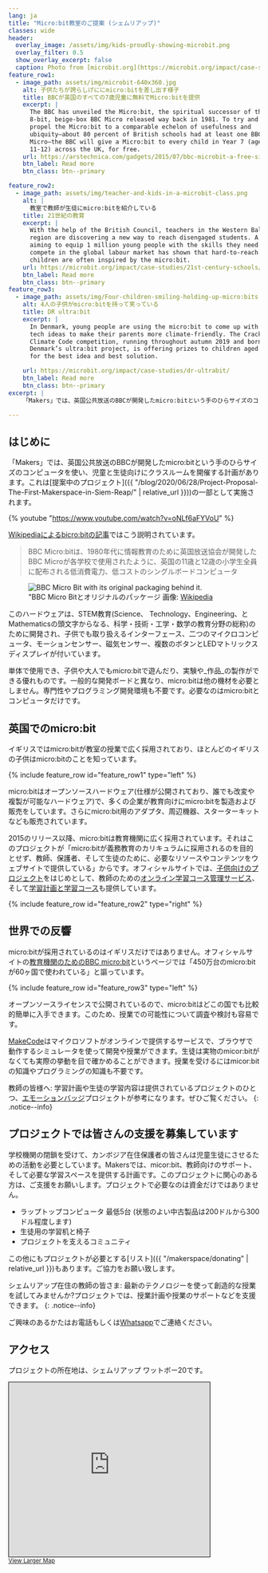 ```yaml
---
lang: ja
title: "Micro:bit教室のご提案 (シェムリアップ)"
classes: wide
header:
  overlay_image: /assets/img/kids-proudly-showing-microbit.png
  overlay_filter: 0.5
  show_overlay_excerpt: false
  caption: Photo from [microbit.org](https://microbit.org/impact/case-studies/milestones-for-the-bbc-microbit/)
feature_row1:
  - image_path: assets/img/microbit-640x360.jpg
    alt: 子供たちが誇らしげににmicro:bitを差し出す様子
    title: BBCが英国のすべての7歳児童に無料でMicro:bitを提供
    excerpt: |
      The BBC has unveiled the Micro:bit, the spiritual successor of the
      8-bit, beige-box BBC Micro released way back in 1981. To try and
      propel the Micro:bit to a comparable echelon of usefulness and
      ubiquity—about 80 percent of British schools had at least one BBC
      Micro—the BBC will give a Micro:bit to every child in Year 7 (ages
      11-12) across the UK, for free.
    url: https://arstechnica.com/gadgets/2015/07/bbc-microbit-a-free-single-board-pc-for-every-year-7-kid-in-the-uk/
    btn_label: Read more
    btn_class: btn--primary

feature_row2:
  - image_path: assets/img/teacher-and-kids-in-a-microbit-class.png
    alt: |
      教室で教師が生徒にmicro:bitを紹介している
    title: 21世紀の教育
    excerpt: |
      With the help of the British Council, teachers in the Western Balkans
      region are discovering a new way to reach disengaged students. A project
      aiming to equip 1 million young people with the skills they need to
      compete in the global labour market has shown that hard-to-reach
      children are often inspired by the micro:bit.
    url: https://microbit.org/impact/case-studies/21st-century-schools/
    btn_label: Read more
    btn_class: btn--primary
feature_row3:
  - image_path: assets/img/Four-children-smiling-holding-up-micro:bits.png
    alt: 4人の子供がmicro:bitを持って笑っている
    title: DR ultra:bit
    excerpt: |
      In Denmark, young people are using the micro:bit to come up with amazing
      tech ideas to make their parents more climate-friendly. The Crack the
      Climate Code competition, running throughout autumn 2019 and born out of
      Denmark’s ultra:bit project, is offering prizes to children aged 9-12
      for the best idea and best solution.

    url: https://microbit.org/impact/case-studies/dr-ultrabit/
    btn_label: Read more
    btn_class: btn--primary
excerpt: |
    「Makers」では、英国公共放送のBBCが開発したmicro:bitという手のひらサイズのコンピュータを使い、児童と生徒向けにクラスルームを開催する計画があります

---
```


## はじめに

「Makers」では、英国公共放送のBBCが開発したmicro:bitという手のひらサイズのコンピュータを使い、児童と生徒向けにクラスルームを開催する計画があります。これは[提案中のプロジェクト]({{ "/blog/2020/06/28/Project-Proposal-The-First-Makerspace-in-Siem-Reap/" | relative_url }}))の一部として実施されます。

{% youtube "https://www.youtube.com/watch?v=oNLf6aFYVoU" %}

[Wikipediaによるbicro:bitの記事](https://ja.wikipedia.org/wiki/BBC_Micro:bit)ではこう説明されています。

> BBC Micro:bitは、1980年代に情報教育のために英国放送協会が開発したBBC Microが各学校で使用されたように、英国の11歳と12歳の小学生全員に配布される低消費電力、低コストのシングルボードコンピュータ

<figure class="align-right">
  <img src="{{ site.baseurl }}/assets/img/BBC_Micro_Bit_with_original_Packaging.jpg" alt="BBC Micro Bit with its original packaging behind it.">
  <figcaption>"BBC Micro Bitとオリジナルのパッケージ 画像: <a href="https://commons.wikimedia.org/wiki/File:BBC_Micro_Bit_with_original_Packaging.jpg">Wikipedia</a></figcaption>
</figure>

このハードウェアは、STEM教育(Science、 Technology、Engineering、とMathematicsの頭文字からなる、科学・技術・工学・数学の教育分野の総称)のために開発され、子供でも取り扱えるインターフェース、二つのマイクロコンピュータ、モーションセンサー、磁気センサー、複数のボタンとLEDマトリックスディスプレイが付いています。

単体で使用でき、子供や大人でもmicro:bitで遊んだり、実験や_作品_の製作ができる優れものです。一般的な開発ボードと異なり、micro:bitは他の機材を必要としません。専門性やプログラミング開発環境も不要です。必要なのはmicro:bitとコンピュータだけです。

<div style="clear:both;"></div>

## 英国でのmicro:bit

イギリスではmicro:bitが教室の授業で広く採用されており、ほとんどのイギリスの子供はmicro:bitのことを知っています。

{% include feature_row id="feature_row1" type="left" %}

micro:bitはオープンソースハードウェア(仕様が公開されており、誰でも改変や複製が可能なハードウェア)で、多くの企業が教育向けにmicro:bitを製造および販売をしています。さらにmicro:bit用のアダプタ、周辺機器、スターターキットなども販売されています。

2015のリリース以降、micro:bitは教育機関に広く採用されています。それはこのプロジェクトが「micro:bitが義務教育のカリキュラムに採用されるのを目的とせず、教師、保護者、そして生徒のために、必要なリソースやコンテンツをウェブサイトで提供している」からです。オフィシャルサイトでは、[子供向けのプロジェクト](https://microbit.org/projects/)をはじめとして、教師のための[オンライン学習コース管理サービス](https://classroom.microbit.org/)、そして[学習計画と学習コース](https://microbit.org/lessons/)も提供しています。

{% include feature_row id="feature_row2" type="right" %}

## 世界での反響

micro:bitが採用されているのはイギリスだけではありません。オフィシャルサイトの[教育機関のためのBBC micro:bit](https://microbit.org/get-started/bbc-microbit-in-school/)というページでは「450万台のmicro:bitが60ヶ国で使われている」と謳っています。

{% include feature_row id="feature_row3" type="left" %}

オープンソースライセンスで公開されているので、micro:bitはどこの国でも比較的簡単に入手できます。このため、授業での可能性について調査や検討も容易です。

[MakeCode](https://makecode.microbit.org/)はマイクロソフトがオンラインで提供するサービスで、ブラウザで動作するシミュレータを使って開発や授業ができます。生徒は実物のmicor:bitがなくても実際の挙動を目で確かめることができます。授業を受けるにはmicor:bitの知識やプログラミングの知識も不要です。

教師の皆様へ: 学習計画や生徒の学習内容は提供されているプロジェクトのひとつ、[エモーションバッジ](https://microbit.org/projects/make-it-code-it/emotion-badge/)プロジェクトが参考になります。ぜひご覧ください。
{: .notice--info}

## プロジェクトでは皆さんの支援を募集しています

学校機関の閉鎖を受けて、カンボジア在住保護者の皆さんは児童生徒にさせるための活動を必要としています。Makersでは、micor:bit、教師向けのサポート、そして必要な学習スペースを提供する計画です。このプロジェクトに関心のある方は、ご支援をお願いします。プロジェクトで必要なのは資金だけではありません。

- ラップトップコンピュータ 最低5台 (状態のよい中古製品は200ドルから300ドル程度します)
- 生徒用の学習机と椅子
- プロジェクトを支えるコミュニティ

この他にもプロジェクトが必要とする[リスト]({{ "/makerspace/donating" | relative_url }})もあります。ご協力をお願い致します。

シェムリアップ在住の教師の皆さま: 最新のテクノロジーを使って創造的な授業を試してみませんか?プロジェクトでは、授業計画や授業のサポートなどを支援できます。
{: .notice--info}

ご興味のあるかたはお電話もしくは[Whatsapp](https://wa.me/855965756592?About%20your%20project)でご連絡ください。

## アクセス

プロジェクトの所在地は、シェムリアップ ワットボー20です。

<iframe width="80%" height="350" frameborder="0" scrolling="no" marginheight="0" marginwidth="0" src="https://www.openstreetmap.org/export/embed.html?bbox=103.86054039001466%2C13.357663974686954%2C103.86401116847993%2C13.361995949512423&amp;layer=mapnik&amp;marker=13.359829971822904%2C103.8622784614563" style="border: 1px solid black"></iframe><br/><small><a href="https://www.openstreetmap.org/?mlat=13.35983&amp;mlon=103.86228#map=18/13.35983/103.86228&amp;layers=N">View Larger Map</a></small>
